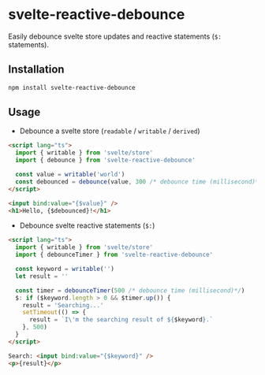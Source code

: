 # svelte-reactive-debounce

Easily debounce svelte store updates and reactive statements (`$:` statements).

## Installation

```bash
npm install svelte-reactive-debounce
```

## Usage

- Debounce a svelte store (`readable` / `writable` / `derived`)

```html
<script lang="ts">
  import { writable } from 'svelte/store'
  import { debounce } from 'svelte-reactive-debounce'

  const value = writable('world')
  const debounced = debounce(value, 300 /* debounce time (millisecond)*/)
</script>

<input bind:value="{$value}" />
<h1>Hello, {$debounced}!</h1>
```

- Debounce svelte reactive statements (`$:`)

```html
<script lang="ts">
  import { writable } from 'svelte/store'
  import { debounceTimer } from 'svelte-reactive-debounce'

  const keyword = writable('')
  let result = ''

  const timer = debounceTimer(500 /* debounce time (millisecond)*/)
  $: if ($keyword.length > 0 && $timer.up()) {
    result = 'Searching...'
    setTimeout(() => {
      result = `I\'m the searching result of ${$keyword}.`
    }, 500)
  }
</script>

Search: <input bind:value="{$keyword}" />
<p>{result}</p>
```
